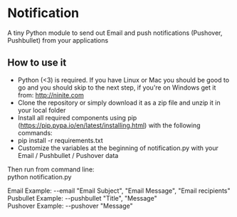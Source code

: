 # Notification
A tiny Python module to send out Email and push notifications (Pushover, Pushbullet) from your applications

## How to use it
* Python (<3) is required. If you have Linux or Mac you should be good to go and you should skip to the next step, if you're on Windows get it from: http://ninite.com
* Clone the repository or simply download it as a zip file and unzip it in your local folder
* Install all required components using pip (https://pip.pypa.io/en/latest/installing.html) with the following commands:
* pip install -r requirements.txt
* Customize the variables at the beginning of notification.py with your Email / Pushbullet / Pushover data

Then run from command line:  
python notification.py

Email Example:     --email "Email Subject", "Email Message", "Email recipients"  
Pusbullet Example: --pushbullet "Title", "Message"  
Pushover Example:  --pushover "Message"  
